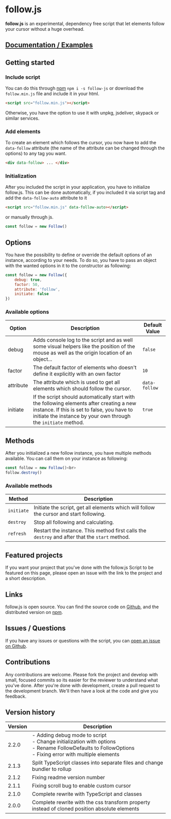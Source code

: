 # follow.js
**follow.js** is an experimental, dependency free script that let elements follow your cursor without a huge overhead.

## [Documentation / Examples](https://jwanner83.github.io/follow-js/)

## Getting started
### Include script
You can do this through [npm](https://www.npmjs.com/package/follow-js) `npm i -s follow-js` or download the `follow.min.js` file and include it in your html.

````html
<script src="follow.min.js"></script>
````

Otherwise, you have the option to use it with unpkg, jsdeliver, skypack or similar services.

### Add elements

To create an element which follows the cursor, you now have to add the `data-follow` attribute (the name of
the attribute can be changed through the options) to any tag you want.

````html
<div data-follow> ... </div>
````

### Initialization

After you included the script in your application, you have to initialize follow.js. This can be done
automatically, if you included it via script tag and add the <code>data-follow-auto</code> attribute to it


````html
<script src="follow.min.js" data-follow-auto></script>
````

or manually through js.

````js
const follow = new Follow()
````

## Options

You have the possibility to define or override the default options of an instance, according to your needs.
To do so, you have to pass an object with the wanted options in it to the constructor as following:


````js
const follow = new Follow({
    debug: true,
    factor: 50,
    attribute: 'follow',
    initiate: false
})
````

### Available options

| Option | Description | Default Value |
| --- | --- | --- |
| debug | Adds console log to the script and as well some visual helpers like the position of the mouse as well as the origin location of an object... | `false` |
| factor | The default factor of elements who doesn't define it explicitly with an own factor | `10` |
| attribute | The attribute which is used to get all elements which should follow the cursor. | `data-follow` |
| initiate | If the script should automatically start with the following elements after creating a new instance. If this is set to false, you have to initiate the instance by your own through the `initiate` method. | `true` |


## Methods

After you initialized a new follow instance, you have multiple methods available. You can call them on your
instance as following:


````js
const follow = new Follow()<br>
follow.destroy()
````

### Available methods

| Method | Description |
| --- | --- |
| `initiate` | Initiate the script, get all elements which will follow the cursor and start following. |
| `destroy` | Stop all following and calculating. |
| `refresh` | Restart the instance. This method first calls the `destroy` and after that the `start` method. |

## Featured projects

If you want your project that you've done with the follow.js Script to be featured on this page, please open
an issue with the link to the project and a short description.


## Links
follow.js is open source. You can find the source code on [Github](https://github.com/jwanner83/follow-js), and the distributed version on [npm](https://www.npmjs.com/package/follow-js).

## Issues / Questions
If you have any issues or questions with the script, you can [open an issue on Github](https://github.com/jwanner83/follow-js/issues/new).

## Contributions
Any contributions are welcome. Please fork the project and develop with small, focused commits so its easier
for the reviewer to understand what you've done. After you're done with development, create a pull request to
the development branch. We'll then have a look at the code and give you feedback.


## Version history

| Version | Description |
| --- | --- |
| 2.2.0 | - Adding debug mode to script<br>- Change initialization with options<br>- Rename FollowDefaults to FollowOptions<br>- Fixing error with multiple elements |
| 2.1.3 | Split TypeScript classes into separate files and change bundler to rollup |
| 2.1.2 | Fixing readme version number |
| 2.1.1 | Fixing scroll bug to enable custom cursor |
| 2.1.0 | Complete rewrite with TypeScript and classes |
| 2.0.0 | Complete rewrite with the css transform property instead of cloned position absolute elements |

